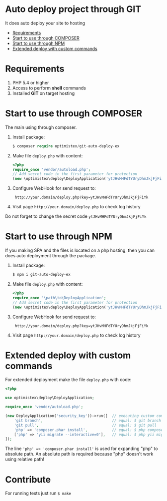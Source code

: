 Auto deploy project through GIT
===========

It does auto deploy your site to hosting

- [Requirements](#requirements)
- [Start to use through COMPOSER](#start-to-use-through-composer)
- [Start to use through NPM](#start-to-use-through-npm)
- [Extended deploy with custom commands](#extended-deploy-with-custom-commands)

# Requirements

1. PHP 5.4 or higher 
2. Access to perform **shell** commands
3. Installed **GIT** on target hosting

# Start to use through COMPOSER

The main using through composer.

1. Install package:
    ```php
    $ composer require optimistex/git-auto-deploy-ex
    ```
         
2. Make file ``deploy.php`` with content:
    ```php
    <?php
    require_once 'vendor/autoload.php';
    // Add secret code in the first parameter for protection
    (new \optimistex\deploy\DeployApplication('ytJHvMHFdTYUryDhmJkjFjFiYk'))->run();
    ```

3. Configure WebHook for send request to:

        http://your.domain/deploy.php?key=ytJHvMHFdTYUryDhmJkjFjFiYk
        
4. Visit page ``http://your.domain/deploy.php`` to check log history        
        
Do not forget to change the secret code ``ytJHvMHFdTYUryDhmJkjFjFiYk``
         
# Start to use through NPM
         
If you making SPA and the files is located on a php hosting, then you can does auto deployment through the package.
         
1. Install package:
    ```bash
    $ npm i git-auto-deploy-ex
    ```
         
2. Make file ``deploy.php`` with content:
    ```php
    <?php
    require_once '\path\to\DeployApplication';
    // Add secret code in the first parameter for protection
    (new \optimistex\deploy\DeployApplication('ytJHvMHFdTYUryDhmJkjFjFiYk'))->run();
    ```

3. Configure WebHook for send request to:

        http://your.domain/deploy.php?key=ytJHvMHFdTYUryDhmJkjFjFiYk
        
4. Visit page ``http://your.domain/deploy.php`` to check log history                 

# Extended deploy with custom commands

For extended deployment make the file ``deploy.php`` with code:

```php
<?php

use optimistex\deploy\DeployApplication;

require_once 'vendor/autoload.php';

(new DeployApplication('security_key'))->run([  // executing custom commands
    'git branch',                               // equal: $ git branch
    'git pull',                                 // equal: $ git pull
    'php' => 'composer.phar install',           // equal: $ php composer.phar install
    ['php' => 'yii migrate --interactive=0'],   // equal: $ php yii migrate --interactive=0
]);
```

The line ``'php' => 'composer.phar install'`` is used for expanding "php" to absolute path. 
An absolute path is required because "php" doesn't work using relative path!

# Contribute

For running tests just run ``$ make``
